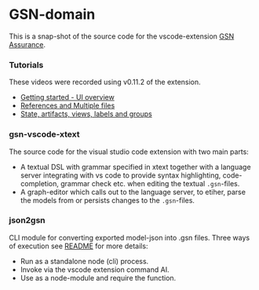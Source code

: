 # GSN-domain

This is a snap-shot of the source code for the vscode-extension [GSN Assurance](https://marketplace.visualstudio.com/items?itemName=vu-isis.gsn-assurance).

### Tutorials
These videos were recorded using v0.11.2 of the extension.

 - [Getting started - UI overview](https://drive.google.com/file/d/1aBmUljgwraYtcvzqYZTXxz1sUn4lRX1l/view?usp=sharing)
 - [References and Multiple files](https://drive.google.com/file/d/1inABqavpEjdJCLV1SQ51h0qOqukZgBie/view?usp=sharing)
 - [State, artifacts, views, labels and groups](https://drive.google.com/file/d/1pdyvSOx9d3fT8w8yGak0XQq0po6GSkZA/view?usp=sharing)

### gsn-vscode-xtext
The source code for the visual studio code extension with two main parts:
  - A textual DSL with grammar specified in xtext together with a language server integrating with vs code to provide syntax 
    highlighting, code-completion, grammar check etc. when editing the textual `.gsn`-files.
  - A graph-editor which calls out to the language server, to etiher, parse the models from or persists changes to the `.gsn`-files. 

### json2gsn
CLI module for converting exported model-json into .gsn files. 
Three ways of execution see [README](./json2gsn/README.md) for more details:
 - Run as a standalone node (cli) process.
 - Invoke via the vscode extension command AI.
 - Use as a node-module and require the function.
